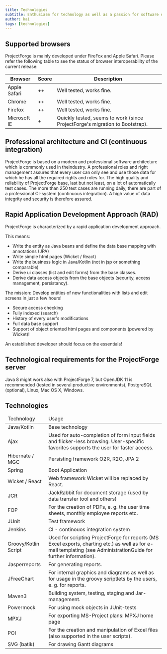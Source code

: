 ```yaml
---
title: Technologies
subtitle: Enthusiasm for technology as well as a passion for software development resulted in the emergence of a product based on state-of-the-art technologies, which will be improved continuously.
author: kai
tags: [technologies]
---
```


## Supported browsers

ProjectForge is mainly developed under FireFox and Apple Safari. Please refer the following table to see the status of browser interoperability of the current release:

| Browser      | Score | Description                                                                  |
|--------------|-------|------------------------------------------------------------------------------|
| Apple Safari |   ++  | Well tested, works fine.                                                     |
| Chrome       |   ++  | Well tested, works fine.                                                     |
| Firefox      |   ++  | Well tested, works fine.                                                     |
| Microsoft IE |   +   | Quickly tested, seems to work (since ProjectForge's migration to Bootstrap). |


## Professional architecture and CI (continuous integration)

ProjectForge is based on a modern and professional software architecture which is commonly used in theindustry. A professional roles and right management assures that every user can only see and use those data for which he has all the required rights and roles for.
The high quality and reliability of ProjectForge base, last but not least, on a lot of automatically test cases. The more than 250 test cases are running daily, there are part of a professional CI-system (continuous integration). 
A high value of data integrity and security is therefore assured.

## Rapid Application Development Approach (RAD)

ProjectForge is characterized by a rapid application development approach.

This means:

- Write the entity as Java beans and define the data base mapping with annotations (JPA)
- Write simple html pages (Wicket / React)
- Write the business logic in Java/Kotlin (not in jsp or something comparable)
- Derive ui classes (list and edit forms) from the base classes.
- Derive data access objects from the base objects (security, access management, persistancy).

The mission:
Develop entities of new functionalities with lists and edit screens in just a few hours!

- Secure access checking
- Fully indexed (search)
- History of every user's modifications
- Full data base support
- Support of object oriented html pages and components (powered by Wicket)!

An established developer should focus on the essentials!

## Technological requirements for the ProjectForge server

Java 8 might work also with ProjectForge 7, but OpenJDK 11 is recommended (tested in several productive environments), PostgreSQL (optional), Linux, Mac OS X, Windows.

## Technologies

<table>
   <thead>
      <tr>
         <td>Technology</td>
         <td>Usage</td>
      </tr>
   </thead>
   <tbody>
      <tr>
         <td>Java/Kotlin</td>
         <td>Base technology</td>
      </tr>
      <tr>
         <td>Ajax</td>
         <td>Used for auto-completion of form input fields and flicker-less browsing. User-specific favorites supports the user for faster access.</td>
      </tr>
      <tr>
         <td>Hibernate / MGC</td>
         <td>Persisting framework O2R, R2O, JPA 2</td>
      </tr>
      <tr>
         <td>Spring</td>
         <td>Boot Application</td>
      </tr>
      <tr>
         <td>Wicket / React</td>
         <td>Web framework Wicket will be replaced by React.</td>
      </tr>
      <tr>
         <td>JCR</td>
         <td>JackRabbit for document storage (used by data transfer tool and others)</td>
      </tr>
      <tr>
         <td>FOP</td>
         <td>For the creation of PDFs, e. g. the user time sheets, monthly employee reports etc.</td>
      </tr>
      <tr>
         <td>JUnit</td>
         <td>Test framework</td>
      </tr>
      <tr>
         <td>Jenkins</td>
         <td>CI - continouos integration system</td>
      </tr>
      <tr>
         <td>Groovy/Kotlin Script</td>
         <td>Used for scripting ProjectForge for reports (MS Excel exports, charting etc.) as well as for e-mail templating (see AdministrationGuide for further information).</td>
      </tr>
      <tr>
         <td>Jasperreports</td>
         <td>For generating reports.</td>
      </tr>
      <tr>
         <td>JFreeChart</td>
         <td>For internal graphics and diagrams as well as for usage in the groovy scriptlets by the users, e. g. for reports.</td>
      </tr>
      <tr>
         <td>Maven3</td>
         <td>Building system, testing, staging and Jar-management.</td>
      </tr>
      <tr>
         <td>Powermock</td>
         <td>For using mock objects in JUnit-tests</td>
      </tr>
      <tr>
         <td>MPXJ</td>
         <td>For exporting MS-Project plans: MPXJ home page</td>
      </tr>
      <trZ>
         <td>POI</td>
         <td>For the creation and manipulation of Excel files (also supported in the user scripts).</td>
      </tr>
      <tr>
         <td>SVG (batik)</td>
         <td>For drawing Gantt diagrams</td>
      </tr>
   </tbody>
</table>
